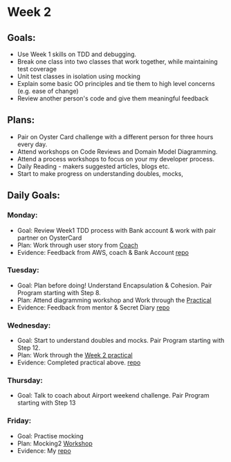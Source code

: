 
# Week 2

## Goals:
- Use Week 1 skills on TDD and debugging.
- Break one class into two classes that work together, while maintaining test coverage
- Unit test classes in isolation using mocking
- Explain some basic OO principles and tie them to high level concerns (e.g. ease of change)
- Review another person's code and give them meaningful feedback

## Plans:
- Pair on Oyster Card challenge with a different person for three hours every day.
- Attend workshops on Code Reviews and Domain Model Diagramming.
- Attend a process workshops to focus on your my developer process.
- Daily Reading - makers suggested articles, blogs etc.
- Start to make progress on understanding doubles, mocks,



## Daily Goals:
### Monday:
- Goal: Review Week1 TDD process with Bank account & work with pair partner on OysterCard
- Plan: Work through user story from [Coach](https://drive.google.com/file/d/1k8wXxs3j6LS_OLykFad0jd9vDLQOxac_/view)
- Evidence: Feedback from AWS, coach & Bank Account [repo](https://github.com/TamMelPer/bank_account)

### Tuesday:
- Goal: Plan before doing! Understand Encapsulation & Cohesion. Pair Program starting with Step 8.
- Plan: Attend diagramming workshop and Work through the [Practical](https://github.com/makersacademy/skills-workshops/blob/master/practicals/object_oriented_design/encapsulation.md)
- Evidence: Feedback from mentor & Secret Diary [repo](https://github.com/TamMelPer/SecretDiary)

### Wednesday:
- Goal: Start to understand doubles and mocks. Pair Program starting with Step 12.
- Plan: Work through the [Week 2 practical](https://github.com/makersacademy/skills-workshops/blob/master/practicals/object_oriented_design/testing_relationships.md)
- Evidence: Completed practical above. [repo](https://github.com/TamMelPer/testing_relationships_between_classes)

### Thursday:
- Goal: Talk to coach about Airport weekend challenge. Pair Program starting with Step 13

### Friday:
- Goal: Practise mocking
- Plan: Mocking2 [Workshop](https://github.com/makersacademy/skills-workshops/blob/master/week-2/mocking_2/README.md)
- Evidence: My [repo](https://github.com/TamMelPer/Mocking2)
